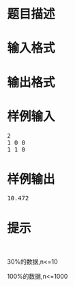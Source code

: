 

# 题目描述



# 输入格式



# 输出格式



# 样例输入


<pre>2
1 0 0
1 1 0
</pre>

# 样例输出


<pre>10.472</pre>

# 提示


<p>
<br/>
</p>
<p>
30%的数据,n&lt;=10
</p>
<p>
100%的数据,n&lt;=1000
</p>
<br/>

